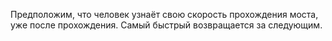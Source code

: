 Предположим, что человек узнаёт свою скорость прохождения моста, уже после прохождения. Самый быстрый возвращается за следующим.
